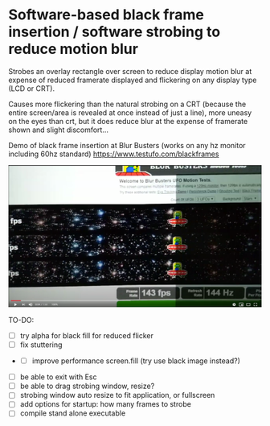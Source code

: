 # Software-based black frame insertion / software strobing to reduce motion blur
Strobes an overlay rectangle over screen to reduce display motion blur at expense of reduced framerate displayed and flickering on any display type (LCD or CRT).

Causes more flickering than the natural strobing on a CRT (because the entire screen/area is revealed at once instead of just a line), more uneasy on the eyes than crt, but it does reduce blur at the expense of framerate shown and slight discomfort...

Demo of black frame insertion at Blur Busters (works on any hz monitor including 60hz standard) https://www.testufo.com/blackframes

![Image of strobing](https://github.com/ArtDor2/strobing/blob/master/strobing%20demo.png)

TO-DO:
- [ ] try alpha for black fill for reduced flicker
- [ ] fix stuttering
- - [ ] improve performance screen.fill (try use black image instead?)
- [ ] be able to exit with Esc
- [ ] be able to drag strobing window, resize?
- [ ] strobing window auto resize to fit application, or fullscreen
- [ ] add options for startup: how many frames to strobe
- [ ] compile stand alone executable
